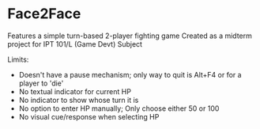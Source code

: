 # Face2Face

Features a simple turn-based 2-player fighting game
Created as a midterm project for IPT 101/L (Game Devt) Subject 

Limits: 
- Doesn't have a pause mechanism; only way to quit is Alt+F4 or for a player to 'die'
- No textual indicator for current HP
- No indicator to show whose turn it is
- No option to enter HP manually; Only choose either 50 or 100
- No visual cue/response when selecting HP

